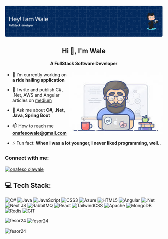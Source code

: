 ![Header](./github-header-image.png)
<h2 align="center">Hi 👋, I'm Wale</h2>
<h4 align="center">A FullStack Software Developer</h4>
<img align="right" alt="swe" width="300" height="200" src="https://github.com/Fesor24/Fesor24/blob/main/swe-img.jpeg?raw=true" >

- 🔭 I’m currently working on **a ride hailing application**

- 📝 I write and publish C#, .Net, AWS and Angular articles on [medium](https://medium.com/@onafesowale)

- 💬 Ask me about **C#, .Net, Java, Spring Boot**

- 📫 How to reach me **onafesowale@gmail.com**

- ⚡ Fun fact:  **When I was a lot younger, I never liked programming, well..**

<h3 align="left">Connect with me:</h3>
<p align="left">
<a href="https://www.linkedin.com/in/olawale-onafeso-41379822a" target="blank"><img align="center" src="https://raw.githubusercontent.com/rahuldkjain/github-profile-readme-generator/master/src/images/icons/Social/linked-in-alt.svg" alt="onafeso olawale" height="30" width="40" /></a>
</p>


## 💻 Tech Stack:
![C#](https://img.shields.io/badge/c%23-%23239120.svg?style=for-the-badge&logo=c-sharp&logoColor=white) ![Java](https://img.shields.io/badge/java-%23239120.svg?style=for-the-badge&logo=java&logoColor=brown) ![JavaScript](https://img.shields.io/badge/javascript-%23323330.svg?style=for-the-badge&logo=javascript&logoColor=%23F7DF1E) ![CSS3](https://img.shields.io/badge/css3-%231572B6.svg?style=for-the-badge&logo=css3&logoColor=white) ![Azure](https://img.shields.io/badge/azure-%230072C6.svg?style=for-the-badge&logo=microsoftazure&logoColor=white) ![HTML5](https://img.shields.io/badge/html5-%23E34F26.svg?style=for-the-badge&logo=html5&logoColor=white) ![Angular](https://img.shields.io/badge/angular-%23DD0031.svg?style=for-the-badge&logo=angular&logoColor=white) ![.Net](https://img.shields.io/badge/.NET-5C2D91?style=for-the-badge&logo=.net&logoColor=white) ![Next JS](https://img.shields.io/badge/Next-black?style=for-the-badge&logo=next.js&logoColor=white) ![RabbitMQ](https://img.shields.io/badge/rabbitmq-FF6600?style=for-the-badge&logo=rabbitmq&logoColor=white) ![React](https://img.shields.io/badge/react-%2320232a.svg?style=for-the-badge&logo=react&logoColor=%2361DAFB) ![TailwindCSS](https://img.shields.io/badge/tailwindcss-%2338B2AC.svg?style=for-the-badge&logo=tailwind-css&logoColor=white) ![Apache](https://img.shields.io/badge/apache-%23D42029.svg?style=for-the-badge&logo=apache&logoColor=white) ![MongoDB](https://img.shields.io/badge/MongoDB-%234ea94b.svg?style=for-the-badge&logo=mongodb&logoColor=white) ![Redis](https://img.shields.io/badge/redis-%23DD0031.svg?style=for-the-badge&logo=redis&logoColor=white) ![GIT](https://img.shields.io/badge/Git-fc6d26?style=for-the-badge&logo=git&logoColor=white)

<p><img align="left" src="https://github-readme-stats.vercel.app/api/top-langs?username=fesor24&show_icons=true&locale=en&layout=compact" alt="fesor24" /></p>

<p>&nbsp;<img align="center" src="https://github-readme-stats.vercel.app/api?username=fesor24&show_icons=true&locale=en" alt="fesor24" /></p>

<p><img align="center" src="https://github-readme-streak-stats.herokuapp.com/?user=fesor24&" alt="fesor24" /></p>
